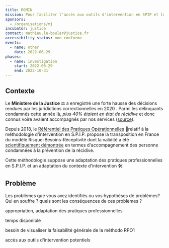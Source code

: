 ```yaml
---
title: ROMIN
mission: Pour faciliter l'accès aux outils d'intervention en SPIP et leur utilisation
sponsors:
  - /organisations/mj
incubator: justice
contact: mathieu.le-bouler@justice.fr
accessibility_status: non conforme
events:
  - name: other
    date: 2022-06-29
phases:
  - name: investigation
    start: 2022-06-29
    end: 2022-10-31
---
```

## Contexte

Le **Ministère de la Justice** ⚖ a enregistré une forte hausse des décisions rendues par les juridictions correctionnelles en 2020 . Parmi les délinquants condamnés cette année là, *plus 40% étaient en état de récidive* et donc connus voire avaient accompagnés par nos services ([source](http://intranet.justice.gouv.fr/site/statistiques/art_pix/chiffres_cles_2021_web.pdf)).

Depuis 2018, le [Référentiel des Pratiques Opérationnelles](http://intranet.justice.gouv.fr/site/apnet/insertion-probation-16852/politique-des-prises-en-charge-16854/rpo1-118212.html) 📖relatif à la méthodologie d'intervention en S.P.I.P. propose la transposition en France du modèle Risque-Besoins-Réceptivité dont la validité a été [scientifiquement démontrée](https://www.researchgate.net/publication/247523857_Validating_the_Principles_of_Effective_Intervention_A_Systematic_Review_of_the_Contributions_of_Meta-Analysis_in_the_Field_of_Corrections) en termes d'accompagnement des personne condamnées à la prévention de la récidive. 

Cette méthodologie suppose une adaptation des pratiques professionnelles en S.P.I.P. et un adaptation du contexte d'intervention 🛠.

## Problème

Les problèmes que vous avez identifiés ou vos hypothèses de problèmes? Qui en souffre ? quels sont les conséquences de ces problèmes ?

appropriation, adaptation des pratiques professionnelles

temps disponible

besoin de visualiser la faisabilité générale de la méthodo RPO1

accès aux outils d'intervention potentiels